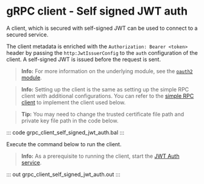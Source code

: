 # gRPC client - Self signed JWT auth

A client, which is secured with self-signed JWT can be used to connect to a secured service.

The client metadata is enriched with the `Authorization: Bearer <token>` header by passing the `http:JwtIssuerConfig` to the `auth` configuration of the client. A self-signed JWT is issued before the request is sent.

>**Info:** For more information on the underlying module, see the [`oauth2` module](https://lib.ballerina.io/ballerina/oauth2/latest/).

>**Info:** Setting up the client is the same as setting up the simple RPC client with additional configurations. You can refer to the [simple RPC client](/learn/by-example/grpc-client-simple/) to implement the client used below.

>**Tip:** You may need to change the trusted certificate file path and private key file path in the code below. 

   ::: code grpc_client_self_signed_jwt_auth.bal :::

Execute the command below to run the client.

>**Info:** As a prerequisite to running the client, start the [JWT Auth service](/learn/by-example/grpc-service-jwt-auth/).

   ::: out grpc_client_self_signed_jwt_auth.out :::
